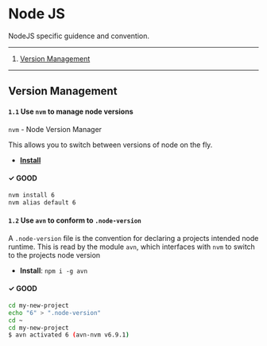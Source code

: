 # Node JS

NodeJS specific guidence and convention.

---

1. [Version Management](#version-management)
---

## Version Management

#### `1.1` Use `nvm` to manage node versions

`nvm` - Node Version Manager

This allows you to switch between versions of node on the fly.

- [**Install**](https://github.com/creationix/nvm#installation)

#### ✓ GOOD

```sh
nvm install 6
nvm alias default 6

```

#### `1.2` Use `avn` to conform to `.node-version`

A `.node-version` file is the convention for declaring a projects intended node runtime.
This is read by the module `avn`, which interfaces with `nvm` to switch to the projects node version

- **Install**: `npm i -g avn`

#### ✓ GOOD

```sh
cd my-new-project
echo "6" > ".node-version"
cd ~
cd my-new-project
$ avn activated 6 (avn-nvm v6.9.1)
```